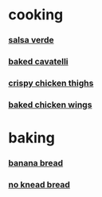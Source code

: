 # cooking
### [salsa verde](salsa_verde.md)
### [baked cavatelli](baked_cavatelli.md)
### [crispy chicken thighs](crispy_chicken_thighs.md)
### [baked chicken wings](baked_chicken_wings.md)

# baking
### [banana bread](banana_bread.md)
### [no knead bread](no_knead_bread.md)
